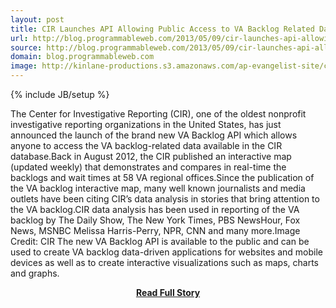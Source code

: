 ```yaml
---
layout: post
title: CIR Launches API Allowing Public Access to VA Backlog Related Data
url: http://blog.programmableweb.com/2013/05/09/cir-launches-api-allowing-public-access-to-va-backlog-related-data/
source: http://blog.programmableweb.com/2013/05/09/cir-launches-api-allowing-public-access-to-va-backlog-related-data/
domain: blog.programmableweb.com
image: http://kinlane-productions.s3.amazonaws.com/ap-evangelist-site/curated/screenshots/8483_feedproxy_google_com.png
---
```

{% include JB/setup %}<p>The Center for Investigative Reporting (CIR), one of the oldest nonprofit investigative reporting organizations in the United States, has just announced the launch of the brand new VA Backlog API which allows anyone to access the VA backlog-related data available in the CIR database.Back in August 2012, the CIR published an interactive map (updated weekly) that demonstrates and compares in real-time the backlogs and wait times at 58 VA regional offices.Since the publication of the VA backlog interactive map, many well known journalists and media outlets have been citing CIR’s data analysis in stories that bring attention to the VA backlog.CIR data analysis has been used in reporting of the VA backlog by The Daily Show, The New York Times, PBS NewsHour, Fox News, MSNBC Melissa Harris-Perry, NPR, CNN and many more.Image Credit: CIR The new VA Backlog API is available to the public and can be used to create VA backlog data-driven applications for websites and mobile devices as well as to create interactive visualizations such as maps, charts and graphs.</p>
<center><p><a href="http://blog.programmableweb.com/2013/05/09/cir-launches-api-allowing-public-access-to-va-backlog-related-data/" style='padding:25px; font-sze:18px; font-weight: bold;'>Read Full Story</a></p></center>
